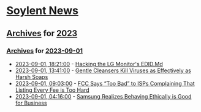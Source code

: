 # [Soylent News](../../../README.md)

## [Archives](../../index.md) for [2023](../index.md)

### [Archives](../../index.md) for [2023-09-01](index.md)

* [2023-09-01, 18:21:00](https://soylentnews.org/article.pl?sid=23/08/31/082239&from=rss) - [Hacking the LG Monitor's EDID.Md](https://soylentnews.org/article.pl?sid=23/08/31/082239&from=rss)
* [2023-09-01, 13:41:00](https://soylentnews.org/article.pl?sid=23/08/31/0756210&from=rss) - [Gentle Cleansers Kill Viruses as Effectively as Harsh Soaps](https://soylentnews.org/article.pl?sid=23/08/31/0756210&from=rss)
* [2023-09-01, 09:03:00](https://soylentnews.org/article.pl?sid=23/08/31/0754259&from=rss) - [FCC Says “Too Bad” to ISPs Complaining That Listing Every Fee is Too Hard](https://soylentnews.org/article.pl?sid=23/08/31/0754259&from=rss)
* [2023-09-01, 04:16:00](https://soylentnews.org/article.pl?sid=23/08/31/0211207&from=rss) - [Samsung Realizes Behaving Ethically is Good for Business](https://soylentnews.org/article.pl?sid=23/08/31/0211207&from=rss)
